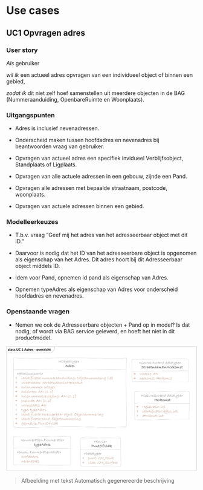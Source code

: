 Use cases
=========

UC1 Opvragen adres
------------------

### User story

*Als* gebruiker

*wil ik* een actueel adres opvragen van een individueel object of binnen een
gebied,

*zodat ik* dit niet zelf hoef samenstellen uit meerdere objecten in de BAG
(Nummeraanduiding, OpenbareRuimte en Woonplaats).

### Uitgangspunten

-   Adres is inclusief nevenadressen.

-   Onderscheid maken tussen hoofdadres en nevenadres bij beantwoorden vraag van
    gebruiker.

-   Opvragen van actueel adres een specifiek invidueel Verblijfsobject,
    Standplaats of Ligplaats.

-   Opvragen van alle actuele adressen in een gebouw, zijnde een Pand.

-   Opvragen alle adressen met bepaalde straatnaam, postcode, woonplaats.

-   Opvragen van actuele adressen binnen een gebied.

### Modelleerkeuzes

-   T.b.v. vraag “Geef mij het adres van het adresseerbaar object met dit ID.”

-   Daarvoor is nodig dat het ID van het adresseerbare object is opgenomen als
    eigenschap van het Adres. Dit adres hoort bij dit Adresseerbaar object
    middels ID.

-   Idem voor Pand, opnemen id pand als eigenschap van Adres.

-   Opnemen typeAdres als eigenschap van Adres voor onderscheid hoofdadres en
    nevenadres.

### Openstaande vragen

-   Nemen we ook de Adresseerbare objecten + Pand op in model? Is dat nodig, of
    wordt via BAG service geleverd, en hoeft het niet in dit productmodel.

![](media/0381a6549e5c70d89dcb76f47deb2e8e.png)

>   Afbeelding met tekst Automatisch gegenereerde beschrijving
